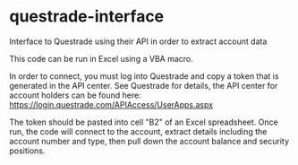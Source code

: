 # questrade-interface
Interface to Questrade using their API in order to extract account data

This code can be run in Excel using a VBA macro.

In order to connect, you must log into Questrade and copy a token that is generated in the API center. See Questrade for details, the API center for account holders can be found here: https://login.questrade.com/APIAccess/UserApps.aspx

The token should be pasted into cell "B2" of an Excel spreadsheet. Once run, the code will connect to the account, extract details including the account number and type, then pull down the account balance and security positions.
